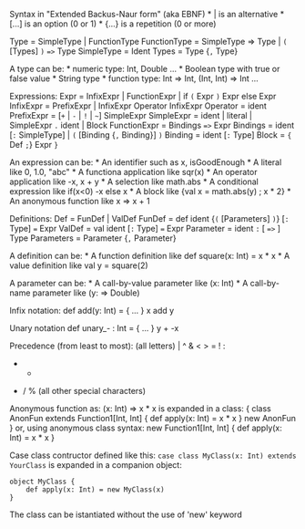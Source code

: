 Syntax in "Extended Backus-Naur form" (aka EBNF)
    * | is an alternative
    * [...] is an option (0 or 1)
    * {...} is a repetition (0 or more)

Type = SimpleType | FunctionType
FunctionType = SimpleType => Type | `(` [Types] `)` `=>` Type
SimpleType = Ident
Types = Type {`,` Type}

A type can be:
    * numeric type: Int, Double ...
    * Boolean type with true or false value
    * String type
    * function type: Int => Int, (Int, Int) => Int ...


Expressions:
Expr = InfixExpr | FunctionExpr | if `(` Expr `)` Expr else Expr
InfixExpr = PrefixExpr | InfixExpr Operator InfixExpr
Operator = ident
PrefixExpr = [`+` | `-` | `!` | `~`] SimpleExpr
SimpleExpr = ident | literal | SimpleExpr `.` ident | Block
FunctionExpr = Bindings `=>` Expr
Bindings = ident [`:` SimpleType] | `(` [Binding {`,` Binding}] `)`
Binding = ident [`:` Type]
Block = `{` Def `;`} Expr `}`


An expression can be:
    * An identifier such as x, isGoodEnough
    * A literal like 0, 1.0, "abc"
    * A functiona application like sqr(x)
    * An operator application like -x, x + y
    * A selection like math.abs
    * A conditional expression like if(x<0) -x else x
    * A block like {val x = math.abs(y) ; x * 2}
    * An anonymous function like x => x + 1


Definitions:
Def = FunDef | ValDef
FunDef = def ident {`(` [Parameters] `)`} [`:` Type] `=` Expr
ValDef = val ident [`:` Type] `=` Expr
Parameter = ident `:` [ `=>` ] Type
Parameters = Parameter {`,` Parameter}

A definition can be:
    * A function definition like def square(x: Int) = x * x
    * A value definition like val y = square(2)

A parameter can be:
    * A call-by-value parameter like (x: Int)
    * A call-by-name parameter like (y: => Double)


Infix notation:
def add(y: Int) = { ... }
x add y

Unary notation
def unary_- : Int = { ... }
y + -x


Precedence (from least to most):
(all letters)
|
^
&
< >
= !
:
+ -
* / %
(all other special characters)


Anonymous function as:
    (x: Int) => x * x
is expanded in a class:
    {
        class AnonFun extends Function1[Int, Int] {
            def apply(x: Int) = x * x
        }
        new AnonFun
    }
or, using anonymous class syntax:
    new Function1[Int, Int] {
        def apply(x: Int) = x * x
    }


Case class contructor defined like this:
`case class MyClass(x: Int) extends YourClass`
is expanded in a companion object:
```
object MyClass {
    def apply(x: Int) = new MyClass(x)
}
```
The class can be istantiated without the use of 'new' keyword
